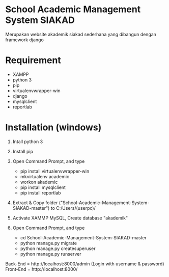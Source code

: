 # School Academic Management System SIAKAD

Merupakan website akademik siakad sederhana yang dibangun dengan framework django


# Requirement
* XAMPP
* python 3
* pip
* virtualenvwrapper-win
* django
* mysqlclient
* reportlab


# Installation (windows)
1. Intall python 3
2. Install pip
3. Open Command Prompt, and type
  
	* pip  install virtualenvwrapper-win
	* mkvirtualenv academic
	* workon akademic
	* pip  install  mysqlclient
	* pip  install  reportlab

4. Extract & Copy folder ("School-Academic-Management-System-SIAKAD-master") to C:/Users/(userpc)/
5. Activate XAMMP MySQL, Create database "akademik" 
6. Open Command Prompt, and type
 
	* cd School-Academic-Management-System-SIAKAD-master
	* python manage.py migrate
	* python manage.py createsuperuser
	* python manage.py runserver

Back-End = http://localhost:8000/admin (Login with username & password)
Front-End = http://localhost:8000/